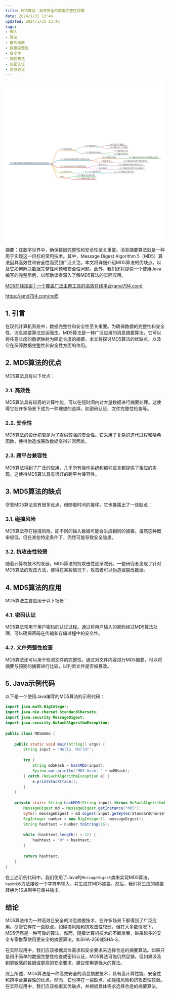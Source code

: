 ```yaml
---
title: MD5算法：高效安全的数据完整性保障
date: 2024/1/31 13:46
updated: 2024/1/31 13:46
tags:
- MD5
- 算法
- 散列函数
- 数据完整性
- 安全性
- 摘要算法
- 加密认证
- 信息验证
---
```


<img src="/images/2024_01_31 13_45_01.png" alt="2024_01_31 13_45_01.png" title="2024_01_31 13_45_01.png">

摘要：在数字世界中，确保数据完整性和安全性至关重要。消息摘要算法就是一种用于实现这一目标的常用技术。其中，Message Digest Algorithm 5（MD5）算法因其高效性和安全性而受到广泛关注。本文将详细介绍MD5算法的优缺点，以及它如何解决数据完整性问题和安全性问题。此外，我们还将提供一个使用Java编写的完整示例，以帮助读者深入了解MD5算法的实际应用。

[MD5在线加密 | 一个覆盖广泛主题工具的高效在线平台(amd794.com)](https://amd794.com/md5)

https://amd794.com/md5


## 1. 引言

在现代计算机系统中，数据完整性和安全性至关重要。为确保数据的完整性和安全性，消息摘要算法应运而生。MD5算法是一种广泛应用的消息摘要算法，它可以将任意长度的数据映射为固定长度的摘要。本文将探讨MD5算法的优缺点，以及它在保障数据完整性和安全性方面的作用。

## 2. MD5算法的优点

MD5算法具有以下优点：

### 2.1. 高效性

MD5算法具有较高的计算性能，可以在短时间内对大量数据进行摘要处理。这使得它在许多场景下成为一种理想的选择，如密码认证、文件完整性检查等。

### 2.2. 安全性

MD5算法的设计初衷是为了提供较强的安全性。它采用了复杂的迭代过程和哈希函数，使得伪造或篡改数据变得非常困难。

### 2.3. 跨平台兼容性

MD5算法得到了广泛的应用，几乎所有操作系统和编程语言都提供了相应的实现。这使得MD5算法具有很好的跨平台兼容性。

## 3. MD5算法的缺点

尽管MD5算法具有很多优点，但随着时间的推移，它也暴露出了一些缺点：

### 3.1. 碰撞风险

MD5算法存在碰撞风险，即不同的输入数据可能会生成相同的摘要。虽然这种概率极低，但在某些特定条件下，仍然可能导致安全隐患。

### 3.2. 抗攻击性较弱

随着计算机技术的发展，MD5算法的抗攻击性逐渐减弱。一些研究者发现了针对MD5算法的攻击方法，使得在某些情况下，攻击者可以伪造或篡改数据。

## 4. MD5算法的应用

MD5算法主要应用于以下场景：

### 4.1. 密码认证

MD5算法常用于用户密码的认证过程。通过将用户输入的密码经过MD5算法处理，可以确保密码在传输和存储过程中的安全性。

### 4.2. 文件完整性检查

MD5算法还可以用于检测文件的完整性。通过对文件内容进行MD5摘要，可以将摘要与预期的摘要进行比较，以判断文件是否被篡改。

## 5. Java示例代码

以下是一个使用Java编写的MD5算法的示例代码：

```java
import java.math.BigInteger;
import java.nio.charset.StandardCharsets;
import java.security.MessageDigest;
import java.security.NoSuchAlgorithmException;

public class MD5Demo {

    public static void main(String[] args) {
        String input = "Hello, World!";

        try {
            String md5Hash = hashMD5(input);
            System.out.println("MD5 Hash: " + md5Hash);
        } catch (NoSuchAlgorithmException e) {
            e.printStackTrace();
        }
    }

    private static String hashMD5(String input) throws NoSuchAlgorithmException {
        MessageDigest md = MessageDigest.getInstance("MD5");
        byte[] messageDigest = md.digest(input.getBytes(StandardCharsets.UTF_8));
        BigInteger number = new BigInteger(1, messageDigest);
        String hashtext = number.toString(16);
        
        while (hashtext.length() < 32) {
            hashtext = "0" + hashtext;
        }
        
        return hashtext;
    }
}
```

在上述示例代码中，我们使用了Java的`MessageDigest`类来实现MD5算法。`hashMD5`方法接收一个字符串输入，并生成其MD5摘要。然后，我们将生成的摘要转换为16进制字符串并输出。

## 结论

MD5算法作为一种高效且安全的消息摘要技术，在许多场景下都得到了广泛应用。尽管它存在一些缺点，如碰撞风险和抗攻击性较弱，但在大多数情况下，MD5仍然是一种可靠的算法。然而，随着计算机技术的不断发展，越来越多的安全专家推荐使用更安全的摘要算法，如SHA-256或SHA-3。

在实际应用中，我们应该根据具体需求和安全要求来选择合适的摘要算法。如果只是用于简单的数据完整性检查或密码认证，MD5算法可能仍然足够。但如果涉及到更敏感的数据或更高的安全要求，建议使用更强大的算法。

综上所述，MD5算法是一种高效安全的消息摘要技术，具有高计算性能、安全性和跨平台兼容性的优点。然而，它也存在一些缺点，如碰撞风险和抗攻击性较弱。在实际应用中，我们应该权衡其优缺点，并根据具体需求选择合适的摘要算法。
